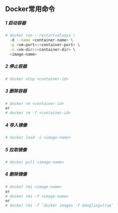 ## Docker常用命令

##### 1 启动容器

```bash
# docker run --restart=always \ 
  -d --name <container-name> \
  -p <vm-port>:<container-port> \
  -v <vm-dir>:<container-dir> \
  <image-name>
```

##### 2 停止容器

```bash
# docker stop <container-id>
```


##### 3 删除容器

```bash
# docker rm <container-id>
or
# docker rm -f <container-id>
```

##### 4 导入镜像

```bash
# docker load -i <image-name>
```

##### 5 拉取镜像

```bash
# docker pull <image-name>
```

##### 6 删除镜像

```bash
# docker rmi <image-name>
or
# docker rmi -f <image-name>
or
# docker rmi -f `docker images -f dangling=true`
```